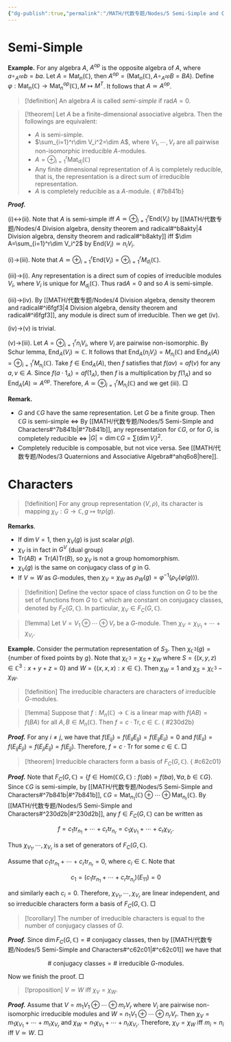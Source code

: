 ```yaml
---
{"dg-publish":true,"permalink":"/MATH/代数专题/Nodes/5 Semi-Simple and Characters/","dgPassFrontmatter":true}
---
```



# Semi-Simple

**Example.** For any algebra $A$, $A^{op}$ is the opposite algebra of $A$, where $a\circ_{A^{op}}b=ba$. Let $A=\mathrm{Mat}_n(\mathbb{C})$, then $A^{op}=(\mathrm{Mat}_n(\mathbb{C}),A\circ_{A^{op}}B=BA)$. Define $\varphi:\mathrm{Mat}_n(\mathbb{C})\to \mathrm{Mat}_n^{op}(\mathbb{C}),M\mapsto M^T$. It follows that $A\simeq A^{op}$.  

> [!definition]
> An algebra $A$ is called *semi-simple* if $\mathrm{rad}A=0$.

> [!theorem]
> Let $A$ be a finite-dimensional associative algebra. Then the followings are equivalent:
> - $A$ is semi-simple.
> - $\sum_{i=1}^r\dim V_i^2=\dim A$, where $V_1,\cdots,V_r$ are all pairwise non-isomorphic irreducible $A$-modules.
> - $A=\oplus_{i=1}^r\mathrm{Mat}_{d_i}(\mathbb{C})$
> - Any finite dimensional representation of $A$ is completely reducible, that is, the representation is a direct sum of irreducible representation.
> - $A$ is completely reducible as a $A$-module.
{ #7b841b}


**_Proof._**

(i)<->(ii). Note that $A$ is semi-simple iff $A\simeq\oplus_{i=1}^r\mathrm{End}(V_i)$ by [[MATH/代数专题/Nodes/4 Division algebra, density theorem and radical#^b8akty\|4 Division algebra, density theorem and radical#^b8akty]] iff $\dim A=\sum_{i=1}^r\dim V_i^2$ by $\mathrm{End}(V_i)\simeq n_iV_i$.

(i)->(iii). Note that $A\simeq\oplus_{i=1}^r\mathrm{End}(V_i)=\oplus_{i=1}^rM_{d_i}(\mathbb{C})$. 

(iii)->(i). Any representation is a direct sum of copies of irreducible modules $V_i$, where $V_i$ is unique for $M_{d_i}(\mathbb{C})$. Thus $\mathrm{rad} A=0$ and so $A$ is semi-simple.

(iii)->(iv). By [[MATH/代数专题/Nodes/4 Division algebra, density theorem and radical#^i6fgf3\|4 Division algebra, density theorem and radical#^i6fgf3]], any module is direct sum of irreducible. Then we get (iv).

(iv)->(v) is trivial. 

(v)->(iii). Let $A=\oplus_{i=1}^r n_iV_i$, where $V_i$ are pairwise non-isomorphic. By Schur lemma, $\mathrm{End}_A(V_i)\simeq \mathbb{C}$. It follows that $\mathrm{End}_A(n_iV_i)=M_{n_i}(\mathbb{C})$ and $\mathrm{End}_A(A)=\oplus_{i=1}^rM_{n_i}(\mathbb{C})$. Take $f\in\mathrm{End}_A(A)$, then $f$ satisfies that $f(av)=af(v)$ for any $a,v\in A$. Since $f(a\cdot1_A)=af(1_A)$, then $f$ is a multiplication by $f(1_A)$ and so $\mathrm{End}_A(A)\simeq A^{op}$. Therefore, $A\simeq\oplus_{i=1}^r M_{n_i}(\mathbb{C})$ and we get (iii). 
□


**Remark.** 
- $G$ and $\mathbb{C}G$ have the same representation. Let $G$ be a finite group. Then $\mathbb{C}G$ is semi-simple $\iff$ By [[MATH/代数专题/Nodes/5 Semi-Simple and Characters#^7b841b\|#^7b841b]], any representation for $\mathbb{C}G$, or for $G$, is completely reducible $\iff$ $|G|=\dim\mathbb{C}G=\sum(\dim V_i)^2$. 
- Completely reducible is composable, but not vice versa. See [[MATH/代数专题/Nodes/3 Quaternions and Associative Algebra#^ahq6o8\|here]].

# Characters

> [!definition]
> For any group representation $(V,\rho)$, its character is mapping $\chi_V:G\to \mathbb{C},g\mapsto\mathrm{tr}\rho(g)$. 

**Remarks**. 
- If $\dim V=1$, then $\chi_V(g)$ is just scalar $\rho(g)$.
- $\chi_V$ is in fact in $G^V$ (dual group)
- $\mathrm{Tr}(AB)\neq\mathrm{Tr}(A)\mathrm{Tr}(B)$, so $\chi_V$ is not a group homomorphism.
- $\chi_V(g)$ is the same on conjugacy class of $g$ in G.
- If $V\simeq W$ as $G$-modules, then $\chi_V=\chi_W$ as $\rho_W(g)=\varphi^{-1}(\rho_V(\varphi(g)))$. 

> [!definition]
> Define the vector space of class function on $G$ to be the set of functions from $G$ to $\mathbb{C}$ which are constant on conjugacy classes, denoted by $F_C(G,\mathbb{C})$. In particular, $\chi_V\in F_C(G,\mathbb{C})$.

> [!lemma]
> Let $V=V_1\oplus\cdots\oplus V_r$ be a $G$-module. Then $\chi_V=\chi_{V_1}+\cdots+\chi_{V_r}$. 

**Example.** Consider the permutation representation of $S_3$. Then $\chi_{\mathbb{C}^3}(g)=\{\mbox{number of fixed points by }g\}$. Note that $\chi_{\mathbb{C}^3}=\chi_{S}+\chi_W$ where $S=\{(x,y,z)\in \mathbb{C}^3:x+y+z=0\}$ and $W=\{(x,x,x):x\in \mathbb{C}\}$. Then $\chi_W= 1$ and $\chi_S=\chi_{\mathbb{C}^3}-\chi_W$. 

> [!definition]
> The irreducible characters are characters of irreducible $G$-modules.


> [!lemma]
> Suppose that $f:M_n(\mathbb{C})\to \mathbb{C}$ is a linear map with $f(AB)=f(BA)$ for all $A,B\in M_n(\mathbb{C})$. Then $f=c\cdot \mathrm{Tr},c\in \mathbb{C}$.
{ #230d2b}


**_Proof._**
For any $i\neq j$, we have that $f(E_{ij})=f(E_{ii}E_{ij})=f(E_{ij}E_{ii})=0$ and $f(E_{ii})=f(E_{ij}E_{ji})=f(E_{ji}E_{ij})=f(E_{jj})$. Therefore, $f=c\cdot\mathrm{Tr}$ for some $c\in\mathbb{C}$. 
□


> [!theorem]
> Irreducible characters form a basis of $F_C(G,\mathbb{C})$.
{ #c62c01}


**_Proof._**
Note that $F_C(G,\mathbb{C})=\{f\in\mathrm{Hom}(\mathbb{C}G,\mathbb{C}):f(ab)=f(ba),\forall a,b\in \mathbb{C}G\}$. Since $\mathbb{C}G$ is semi-simple, by [[MATH/代数专题/Nodes/5 Semi-Simple and Characters#^7b841b\|#^7b841b]], $\mathbb{C}G=\mathrm{Mat}_{n_1}(\mathbb{C})\oplus\cdots\oplus\mathrm{Mat}_{n_r}(\mathbb{C})$. By [[MATH/代数专题/Nodes/5 Semi-Simple and Characters#^230d2b\|#^230d2b]], any $f\in F_C(G,\mathbb{C})$ can be written as 

$$f=c_1\mathrm{tr}_{n_1}+\cdots+c_r\mathrm{tr}_{n_r}=c_1\chi_{V_1}+\cdots+c_r\chi_{V_r}.$$

Thus $\chi_{V_1},\cdots,\chi_{V_r}$ is a set of generators of $F_C(G,\mathbb{C})$. 

Assume that $c_1\mathrm{tr}_{n_1}+\cdots+c_r\mathrm{tr}_{n_r}=0$, where $c_i\in \mathbb{C}$. Note that 

$$c_1=(c_1\mathrm{tr}_{n_1}+\cdots+c_r\mathrm{tr}_{n_r})(E_{11})=0$$

and similarly each $c_i=0$. Therefore, $\chi_{V_1},\cdots,\chi_{V_r}$ are linear independent, and so irreducible characters form a basis of $F_C(G,\mathbb{C})$.
□


> [!corollary]
> The number of irreducible characters is equal to the number of conjugacy classes of $G$.

**_Proof._**
Since $\dim F_C(G,\mathbb{C})=\#\mbox{ conjugacy classes}$, then by [[MATH/代数专题/Nodes/5 Semi-Simple and Characters#^c62c01\|#^c62c01]] we have that 

$$\#\mbox{ conjugacy classes}=\#\mbox{ irreducible }G\mbox{-modules}.$$

Now we finish the proof.
□


> [!proposition]
> $V\simeq W$ iff $\chi_V=\chi_W$.

**_Proof._**
Assume that $V=m_1V_1\oplus\cdots\oplus m_rV_r$ where $V_i$ are pairwise non-isomorphic irreducible modules and $W=n_1V_1\oplus\cdots\oplus n_r V_r$. Then $\chi_V=m_1\chi_{V_1}+\cdots+m_r\chi_{V_r}$ and $\chi_{W}=n_1\chi_{V_1}+\cdots+n_r\chi_{V_r}$. Therefore, $\chi_V=\chi_W$ iff $m_i=n_i$ iff $V\simeq W$. 
□

